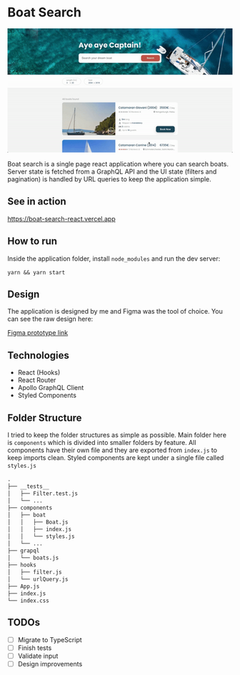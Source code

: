 # Boat Search

![Preview](./images/preview.gif)

Boat search is a single page react application where you can search boats. Server state is fetched from a GraphQL API and the UI state (filters and pagination) is handled by URL queries to keep the application simple.

## See in action

https://boat-search-react.vercel.app

## How to run

Inside the application folder, install `node_modules` and run the dev server:

```
yarn && yarn start
```

## Design

The application is designed by me and Figma was the tool of choice. You can see the raw design here:

[Figma prototype link](https://www.figma.com/proto/dvlY7FAml74qv1bw7TGmS2/Zizoo-Boat-Search?node-id=1%3A2&viewport=679%2C272%2C0.2750151753425598&scaling=scale-down-width&hide-ui=1)

## Technologies

- React (Hooks)
- React Router
- Apollo GraphQL Client
- Styled Components

## Folder Structure

I tried to keep the folder structures as simple as possible. Main folder here is `components` which is divided into smaller folders by feature. All components have their own file and they are exported from `index.js` to keep imports clean. Styled components are kept under a single file called `styles.js`

```
.
├── __tests__
│   ├── Filter.test.js
│   └── ...
├── components
│   ├── boat
│   │   ├── Boat.js
│   │   ├── index.js
│   │   └── styles.js
│   └── ...
├── grapql
│   └── boats.js
├── hooks
│   ├── filter.js
│   └── urlQuery.js
├── App.js
├── index.js
└── index.css
```

## TODOs

- [ ] Migrate to TypeScript
- [ ] Finish tests
- [ ] Validate input
- [ ] Design improvements
